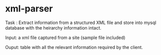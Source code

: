 # xml-parser
Task : Extract information from a structured XML file and store into mysql database with the heirarchy information intact.

Input: a xml file captured from a site (sample file included)

Ouput: table with all the relevant information required by the client.
